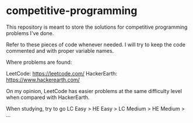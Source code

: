 # competitive-programming

This repository is meant to store the solutions for competitive programming problems I've done.

Refer to these pieces of code whenever needed.
I will try to keep the code commented and with proper variable names.

Where problems are found:

LeetCode: https://leetcode.com/
HackerEarth: https://www.hackerearth.com/

On my opinion, LeetCode has easier problems at the same difficulty level when compared with HackerEarth.

When studying, try to go
LC Easy > HE Easy > LC Medium > HE Medium > ...
